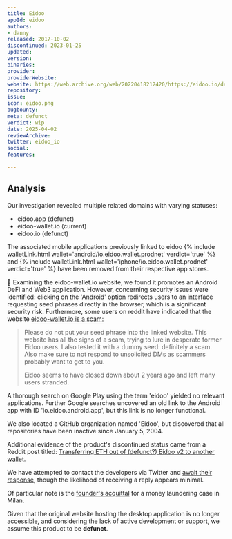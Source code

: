 ```yaml
---
title: Eidoo
appId: eidoo
authors:
- danny
released: 2017-10-02
discontinued: 2023-01-25
updated: 
version: 
binaries: 
provider: 
providerWebsite: 
website: https://web.archive.org/web/20220418212420/https://eidoo.io/desktop-download
repository: 
issue: 
icon: eidoo.png
bugbounty: 
meta: defunct
verdict: wip
date: 2025-04-02
reviewArchive: 
twitter: eidoo_io
social: 
features: 

---
```


## Analysis

Our investigation revealed multiple related domains with varying statuses:

- eidoo.app (defunct)
- eidoo-wallet.io (current)
- eidoo.io (defunct)

The associated mobile applications previously linked to eidoo {% include walletLink.html wallet='android/io.eidoo.wallet.prodnet' verdict='true' %} and {% include walletLink.html wallet='iphone/io.eidoo.wallet.prodnet' verdict='true' %} have been removed from their respective app stores.

<div class="alertBox"><div>🚩 Examining the eidoo-wallet.io website, we found it promotes an Android DeFi and Web3 application. However, concerning security issues were identified: clicking on the 'Android' option redirects users to an interface requesting seed phrases directly in the browser, which is a significant security risk. Furthermore, some users on reddit have indicated that the website <a href="https://www.reddit.com/r/ethereum/comments/1hlvlhl/help_with_eidoo_wallet">eidoo-wallet.io is a scam:</a>
</div> </div>

> Please do not put your seed phrase into the linked website. This website has all the signs of a scam, trying to lure in desperate former Eidoo users. I also tested it with a dummy seed: definitely a scam. Also make sure to not respond to unsolicited DMs as scammers probably want to get to you.
> 
> Eidoo seems to have closed down about 2 years ago and left many users stranded. 

A thorough search on Google Play using the term 'eidoo' yielded no relevant applications. Further Google searches uncovered an old link to the Android app with ID 'io.eidoo.android.app', but this link is no longer functional.

We also located a GitHub organization named 'Eidoo', but discovered that all repositories have been inactive since January 5, 2004.

Additional evidence of the product's discontinued status came from a Reddit post titled: [Transferring ETH out of (defunct?) Eidoo v2 to another wallet](https://www.reddit.com/r/ethereum/comments/18xhx2p/transferring_eth_out_of_defunct_eidoo_v2_to).

We have attempted to contact the developers via Twitter and [await their response](https://x.com/dannybuntu/status/1907338363033567346), though the likelihood of receiving a reply appears minimal.

Of particular note is the [founder's acquittal](https://www.lexia.it/2023/10/05/riciclaggio-criptovalute-ferrara/) for a money laundering case in Milan. 

Given that the original website hosting the desktop application is no longer accessible, and considering the lack of active development or support, we assume this product to be **defunct**.
